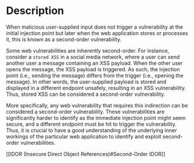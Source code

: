 # Description

When malicious user-supplied input does not trigger a vulnerability at the initial injection point but later when the web application stores or processes it, this is known as a second-order vulnerability.

Some web vulnerabilities are inherently second-order. For instance, consider a `stored XSS` in a social media network, where a user can send another user a message containing an XSS payload. When the other user opens the message, the XSS payload is triggered. As such, the injection point (i.e., sending the message) differs from the trigger (i.e., opening the message). In other words, the user-supplied payload is stored and displayed in a different endpoint unsafely, resulting in an XSS vulnerability. Thus, stored XSS can be considered a second-order vulnerability.

More specifically, any web vulnerability that requires this indirection can be considered a second-order vulnerability. These vulnerabilities are significantly harder to identify as the immediate injection point might seem secure, and a different endpoint must be hit to trigger the vulnerability. Thus, it is crucial to have a good understanding of the underlying inner workings of the particular web application to identify and exploit second-order vulnerabilities.

[[IDOR (Insecure Direct Object References)#Second-Order IDOR]]